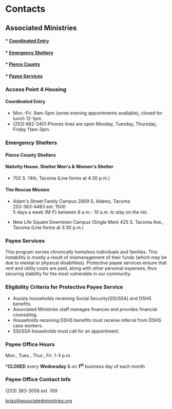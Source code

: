 # Contacts

## Associated Ministries
#### * [Coordinated Entry](README.md#coordinated-entry)
#### * [Emergency Shelters](README.md#emergency-shelters)
####   * [Pierce County](README.md#pierce-county-shelters)
#### * [Payee Services](README.md#payee-services-1)

### Access Point 4 Housing

#### Coordinated Entry
*   Mon.-Fri. 9am-5pm (some evening appointments available), closed for lunch 12-1pm.
*   (253) 682-3401 Phones lines are open Monday, Tuesday, Thursday, Friday 11am-3pm.  

### Emergency Shelters
#### Pierce County Shelters

#### Nativity House. Shelter Men's & Women's Shelter
*   702 S. 14th, Tacoma (Line forms at 4:30 p.m.)

#### The Rescue Mission
*   Adam's Street Family Campus
    2909 S. Adams, Tacoma  
    253-383-4493 ext. 1500  
    5 days a week (M-F) between 8 a.m.- 10 a.m. to stay on the list.

*   New Life Square Downtown Campus (Single Men)
    425 S. Tacoma Ave., Tacoma (Line forms at 3:30 p.m.)


### Payee Services

This program serves chronically homeless individuals and families. This instability is mostly a result of mismanagement of their funds (which may be due to mental or physical disabilities). Protective payee services ensure that rent and utility costs are paid, along with other personal expenses, thus securing stability for the most vulnerable in our community.

### Eligibility Criteria for Protective Payee Service

*   <span style="line-height: 13px;">Assists households receiving Social Security(SSI/SSA) and DSHS benefits.</span>
*   Associated Ministries staff manages finances and provides financial counseling.
*   Households receiving DSHS benefits must receive referral from DSHS case workers.
*   SSI/SSA households must call for an appointment.

### **Payee Office Hours**

Mon., Tues., Thur., Fri. 1-3 p.m.

***CLOSED** every **Wednesday** & on **1<sup>st</sup>** business day of each month

### **Payee Office Contact Info**

(253) 383-3056 ext. 109

[briaz@associatedministries.org](mailto:briaz@associatedministries.org)
